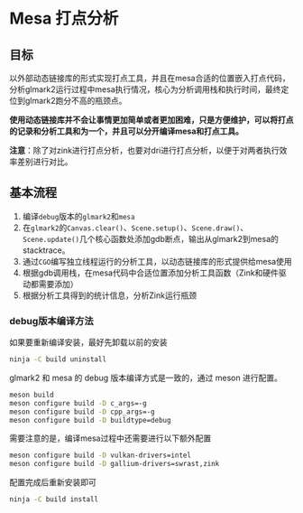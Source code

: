 # Mesa 打点分析
## 目标
以外部动态链接库的形式实现打点工具，并且在mesa合适的位置嵌入打点代码，分析glmark2运行过程中mesa执行情况，核心为分析调用栈和执行时间，最终定位到glmark2跑分不高的瓶颈点。

**使用动态链接库并不会让事情更加简单或者更加困难，只是方便维护，可以将打点的记录和分析工具和为一个，并且可以分开编译mesa和打点工具。**

**注意**：除了对zink进行打点分析，也要对dri进行打点分析，以便于对两者执行效率差别进行对比。

## 基本流程
1. 编译`debug`版本的`glmark2`和`mesa`
2. 在`glmark2`的`Canvas.clear()`、`Scene.setup()`、`Scene.draw()`、`Scene.update()`几个核心函数处添加gdb断点，输出从glmark2到mesa的stacktrace。
3. 通过`CGO`编写独立线程运行的分析工具，以动态链接库的形式提供给mesa使用
4. 根据gdb调用栈，在mesa代码中合适位置添加分析工具函数（Zink和硬件驱动都需要添加）
5. 根据分析工具得到的统计信息，分析Zink运行瓶颈

### debug版本编译方法
如果要重新编译安装，最好先卸载以前的安装
```bash
ninja -C build uninstall
```

glmark2 和 mesa 的 debug 版本编译方式是一致的，通过 meson 进行配置。
```bash
meson build
meson configure build -D c_args=-g
meson configure build -D cpp_args=-g
meson configure build -D buildtype=debug
```

需要注意的是，编译mesa过程中还需要进行以下额外配置
```bash
meson configure build -D vulkan-drivers=intel
meson configure build -D gallium-drivers=swrast,zink
```

配置完成后重新安装即可
```bash
ninja -C build install
```